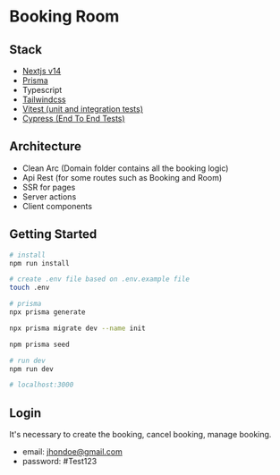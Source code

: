 # Booking Room


## Stack

* [Nextjs v14](https://nextjs.org/docs)
* [Prisma](https://www.prisma.io/docs/getting-started)
* Typescript
* [Tailwindcss](https://tailwindcss.com/)
* [Vitest (unit and integration tests)](https://vitest.dev/)
* [Cypress (End To End Tests)](https://www.cypress.io/)

## Architecture
* Clean Arc (Domain folder contains all the booking logic)
* Api Rest (for some routes such as Booking and Room)
* SSR for pages
* Server actions
* Client components

## Getting Started

```bash
# install
npm run install

# create .env file based on .env.example file
touch .env

# prisma
npx prisma generate

npx prisma migrate dev --name init

npm prisma seed

# run dev
npm run dev

# localhost:3000
```

## Login

It's necessary to create the booking, cancel booking, manage booking.

* email: jhondoe@gmail.com
* password: #Test123

